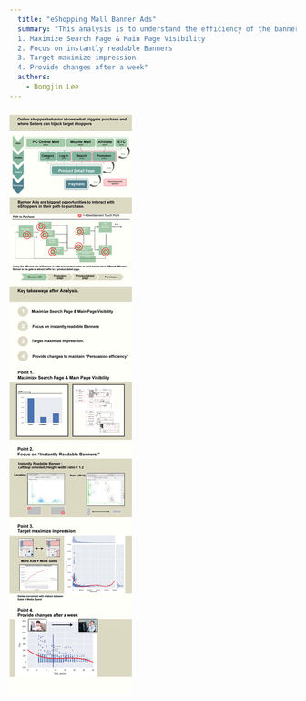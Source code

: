 ```yaml
---
  title: "eShopping Mall Banner Ads"
  summary: "This analysis is to understand the efficiency of the banner in the online shopping website. Thoughout the analysis, I was able to find 4 key takeaway.
  1. Maximize Search Page & Main Page Visibility
  2. Focus on instantly readable Banners
  3. Target maximize impression.
  4. Provide changes after a week"
  authors:
    - Dongjin Lee
---
```

![Image02](image02_01.png)
